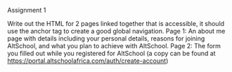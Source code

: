 Assignment 1

Write out the HTML for 2 pages linked together that is accessible, it should use the anchor tag to create a good global navigation.
Page 1: An about me page with details including your personal details, reasons for joining AltSchool, and what you plan to achieve with AltSchool.
Page 2: The form you filled out while you registered for AltSchool (a copy can be found at https://portal.altschoolafrica.com/auth/create-account)
